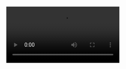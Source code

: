 <video controls src="https://github.com/edvartGB/acorr/blob/main/Docs/demo.mp4" title="Title"></video>